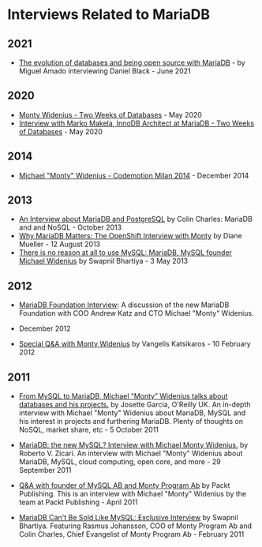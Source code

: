 
# Interviews Related to MariaDB

## 2021


* [The evolution of databases and being open source with MariaDB](https://www.websiteplanet.com/blog/interview-mariadb/) - by Miguel Amado interviewing Daniel Black - June 2021


## 2020


* [Monty Widenius - Two Weeks of Databases](https://www.youtube.com/watch?v=xtNIRkRl-s4) - May 2020
* [Interview with Marko Makela, InnoDB Architect at MariaDB - Two Weeks of Databases](https://www.youtube.com/watch?v=32QUv9ieLU4) - May 2020


## 2014


* [Michael "Monty" Widenius - Codemotion Milan 2014](https://www.youtube.com/watch?v=8r33UZTrPfA) - December 2014


## 2013


* [An Interview about MariaDB and PostgreSQL](https://tapoueh.org/blog/2013/10/16-Interview-MariaDB-PostgreSQL) by Colin Charles: MariaDB and and NoSQL - October 2013
* [Why MariaDB Matters: The OpenShift Interview with Monty](https://blog.openshift.com/why-mariadb-matters-the-openshift-interview-with-monty/) by Diane Mueller - 12 August 2013
* [There is no reason at all to use MySQL: MariaDB, MySQL founder Michael Widenius](https://www.linuxveda.com/2013/05/03/there-is-no-reason-at-all-to-use-mysql-mariadb-mysql-founder-michael-widenius/) by Swapnil Bhartiya - 3 May 2013


## 2012


* [MariaDB Foundation Interview](https://www.youtube.com/watch?v=zeTgx5sVSpk): 
A discussion of the new MariaDB Foundation with COO Andrew Katz and CTO Michael "Monty" Widenius.
- December 2012
* [Special Q&A with Monty Widenius](https://www.linux.com/news/enterprise/biz-enterprise/544438-special-qaa-with-monty-widenius) by Vangelis Katsikaros - 10 February 2012


## 2011


* [From MySQL to MariaDB, Michael “Monty” Widenius talks about databases and his projects.](https://www.josetteorama.com/technology/from-mysql-to-mariadb-michael-%E2%80%9Cmonty%E2%80%9D-widenius-talks-about-databases-and-his-projects/) by Josette Garcia, O'Reilly UK. An in-depth interview with Michael "Monty" Widenius about MariaDB, MySQL and his interest in projects and furthering MariaDB. Plenty of thoughts on NoSQL, market share, etc - 5 October 2011


* [MariaDB: the new MySQL? Interview with Michael Monty Widenius.](https://www.odbms.org/blog/2011/09/mariadb-the-new-mysql-interview-with-michael-monty-widenius/) by Roberto V. Zicari. An interview with Michael "Monty" Widenius about MariaDB, MySQL, cloud computing, open core, and more - 29 September 2011


* [Q&A with founder of MySQL AB and Monty Program Ab](https://www.packtpub.com/article/q-and-a-with-maria-db) by Packt Publishing. This is an interview with Michael "Monty" Widenius by the team at Packt Publishing - April 2011


* [MariaDB Can't Be Sold Like MySQL: Exclusive Interview](https://www.muktware.com/n/04/2011/742) by Swapnil Bhartiya. Featuring Rasmus Johansson, COO of Monty Program Ab and Colin Charles, Chief Evangelist of Monty Program Ab - February 2011

